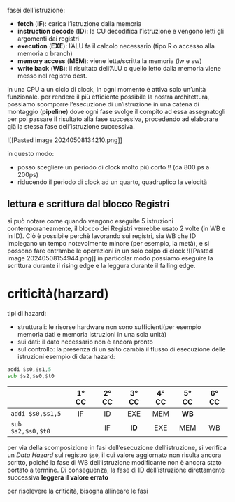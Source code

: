 fasei dell’istruzione:
- **fetch** (**IF**): carica l’istruzione dalla memoria
- **instruction decode** (**ID**): la CU decodifica l’istruzione e vengono letti gli argomenti dai registri
- **execution** (**EXE**): l’ALU fa il calcolo necessario (tipo R o accesso alla memoria o branch)
- **memory access** (**MEM**): viene letta/scritta la memoria (lw e sw)
- **write back** (**WB**): il risultato dell’ALU o quello letto dalla memoria viene messo nel registro dest.

in una CPU a un ciclo di clock, in ogni momento è attiva solo un’unità funzionale.
per rendere il più efficiente possibile la nostra architettura, possiamo scomporre l’esecuzione di un’istruzione in una catena di montaggio (**pipeline**) dove ogni fase svolge il compito ad essa assegnatogli per poi passare il risultato alla fase successiva, procedendo ad elaborare già la stessa fase dell’istruzione successiva.

![[Pasted image 20240508134210.png]]

in questo modo:
- posso scegliere un periodo di clock molto più corto !! (da 800 ps a 200ps)
- riducendo il periodo di clock ad un quarto, quadruplico la velocità
## lettura e scrittura dal blocco Registri
si può notare come quando vengono eseguite 5 istruzioni contemporaneamente, il blocco dei Registri verrebbe usato 2 volte (in WB e in ID). Ciò è possibile perchè lavorando sui registri, sia WB che ID impiegano un tempo notevolmente minore (per esempio, la metà), e si possono fare entrambe le operazioni in un solo colpo di clock
![[Pasted image 20240508154944.png]]
in particolar modo possiamo eseguire la scrittura durante il rising edge e la leggura durante il falling edge.

# criticità(harzard)
tipi di hazard:
- strutturali: le risorse hardware non sono sufficienti(per esempio memoria dati e memoria istruzioni in una sola unità)
- sui dati: il dato necessario non è ancora pronto
- sul controllo: la presenza di un salto cambia il flusso di esecuzione delle istruzioni
esempio di data hazard: 
```asm
addi $s0,$s1,5
sub $s2,$s0,$t0
```

|                   | 1° CC | 2° CC | 3° CC  | 4° CC | 5° CC  | 6° CC |
| :---------------- | :---: | :---: | :----: | :---: | :----: | :---: |
| `addi $s0,$s1,5`  |  IF   |  ID   |  EXE   |  MEM  | **WB** |       |
| `sub $s2,$s0,$t0` |       |  IF   | **ID** |  EXE  |  MEM   |  WB   |
per via della scomposizione in fasi dell’esecuzione dell’istruzione, si verifica un *Data Hazard* sul registro `$s0`, il cui valore aggiornato non risulta ancora scritto, poiché la fase di WB dell’istruzione modificante non è ancora stato portato a termine. Di conseguenza, la fase di ID dell’istruzione direttamente successiva **leggerà il valore errato**

per risolevere la criticità, bisogna allineare le fasi 